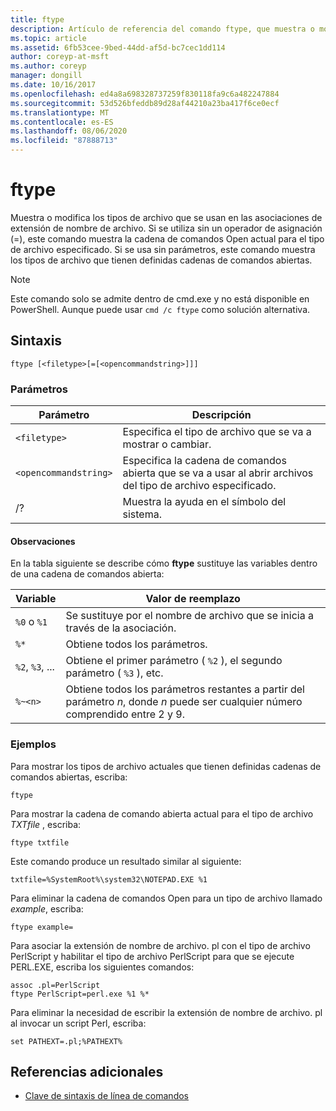 ```yaml
---
title: ftype
description: Artículo de referencia del comando ftype, que muestra o modifica el tipo de archivo utilizado en las asociaciones de extensión de nombre de archivo.
ms.topic: article
ms.assetid: 6fb53cee-9bed-44dd-af5d-bc7cec1dd114
author: coreyp-at-msft
ms.author: coreyp
manager: dongill
ms.date: 10/16/2017
ms.openlocfilehash: ed4a8a698328737259f830118fa9c6a482247884
ms.sourcegitcommit: 53d526bfeddb89d28af44210a23ba417f6ce0ecf
ms.translationtype: MT
ms.contentlocale: es-ES
ms.lasthandoff: 08/06/2020
ms.locfileid: "87888713"
---
```

# <a name="ftype"></a>ftype

Muestra o modifica los tipos de archivo que se usan en las asociaciones de extensión de nombre de archivo. Si se utiliza sin un operador de asignación (=), este comando muestra la cadena de comandos Open actual para el tipo de archivo especificado. Si se usa sin parámetros, este comando muestra los tipos de archivo que tienen definidas cadenas de comandos abiertas.

> [!NOTE]
> Este comando solo se admite dentro de cmd.exe y no está disponible en PowerShell.
> Aunque puede usar `cmd /c ftype` como solución alternativa.

## <a name="syntax"></a>Sintaxis

```
ftype [<filetype>[=[<opencommandstring>]]]
```

### <a name="parameters"></a>Parámetros

| Parámetro | Descripción |
| --------- | ----------- |
| `<filetype>` | Especifica el tipo de archivo que se va a mostrar o cambiar. |
| `<opencommandstring>` | Especifica la cadena de comandos abierta que se va a usar al abrir archivos del tipo de archivo especificado.|
| /? | Muestra la ayuda en el símbolo del sistema. |

#### <a name="remarks"></a>Observaciones

En la tabla siguiente se describe cómo **ftype** sustituye las variables dentro de una cadena de comandos abierta:

| Variable | Valor de reemplazo |
| -------- | ----------------- |
| `%0` o `%1` | Se sustituye por el nombre de archivo que se inicia a través de la asociación. |
| `%*` | Obtiene todos los parámetros. |
| `%2`, `%3`, ... | Obtiene el primer parámetro ( `%2` ), el segundo parámetro ( `%3` ), etc. |
| `%~<n>` | Obtiene todos los parámetros restantes a partir del parámetro *n*, donde *n* puede ser cualquier número comprendido entre 2 y 9. |

### <a name="examples"></a>Ejemplos

Para mostrar los tipos de archivo actuales que tienen definidas cadenas de comandos abiertas, escriba:

```
ftype
```

Para mostrar la cadena de comando abierta actual para el tipo de archivo *TXTfile* , escriba:

```
ftype txtfile
```

Este comando produce un resultado similar al siguiente:

`txtfile=%SystemRoot%\system32\NOTEPAD.EXE %1`

Para eliminar la cadena de comandos Open para un tipo de archivo llamado *example*, escriba:

```
ftype example=
```

Para asociar la extensión de nombre de archivo. pl con el tipo de archivo PerlScript y habilitar el tipo de archivo PerlScript para que se ejecute PERL.EXE, escriba los siguientes comandos:

```
assoc .pl=PerlScript
ftype PerlScript=perl.exe %1 %*
```

Para eliminar la necesidad de escribir la extensión de nombre de archivo. pl al invocar un script Perl, escriba:

```
set PATHEXT=.pl;%PATHEXT%
```

## <a name="additional-references"></a>Referencias adicionales

- [Clave de sintaxis de línea de comandos](command-line-syntax-key.md)
